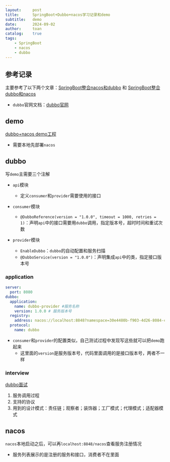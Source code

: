 ```yaml
---
layout:     post
title:      SpringBoot+Dubbo+nacos学习记录和demo
subtitle:   demo
date:       2024-09-02
author:     toan
catalog:	true
tags:
    - SpringBoot
    - nacos
    - dubbo
---
```




## 参考记录

主要参考了以下两个文章：[SpringBoot整合nacos和dubbo](https://blog.csdn.net/tian330726/article/details/140859257) 和 [SpringBoot整合dubbo和nacos](https://blog.csdn.net/qq_33479841/article/details/134379397)

* `dubbo`官网文档：[dubbo官网](https://cn.dubbo.apache.org/zh-cn/overview/home/)

## demo

[dubbo+nacos demo工程](https://github.com/toanwang/SpringComponent/tree/master/dubbo-demo)

* 需要本地先部署`nacos`

## dubbo

写`demo`主需要三个注解

* `api`模块
  * 定义`consumer`和`provider`需要使用的接口

* `consumer`模块
  * `@DubboReference(version = "1.0.0", timeout = 1000, retries = 1)`：声明`api`中的接口需要用`dubbo`调用，指定版本号，超时时间和重试次数
* `provider`模块
  * `EnableDubbo`：`dubbo`的自动配置和服务扫描
  * `@DubboService(version = "1.0.0")`：声明集成`api`中的类，指定接口版本号

### application

```yaml
server:
  port: 8080
dubbo:
  application:
    name: dubbo-provider #服务名称
    version: 1.0.0 # 服务版本号
  registry:
    address: nacos://localhost:8848?namespace=30e4480b-f903-4d26-8084-cedff611a340&username=nacos&password=nacos
  protocol:
    name: dubbo
```

* `consumer`和`provider`的配置类似，自己测试过程中发现写这些就可以把`demo`跑起来
  * 这里面的`version`是服务版本号，代码里面调用的是接口版本号，两者不一样

### interview

[dubbo面试](https://javabetter.cn/interview/dubbo-17.html#_3-%E8%83%BD%E8%AF%B4%E4%B8%8B-dubbo-%E7%9A%84%E6%80%BB%E4%BD%93%E7%9A%84%E8%B0%83%E7%94%A8%E8%BF%87%E7%A8%8B%E5%90%97)

1. 服务调用过程
2. 支持的协议
3. 用到的设计模式：责任链；观察者；装饰器；工厂模式；代理模式；适配器模式

## nacos

`nacos`本地启动之后，可以再`localhost:8848/nacos`查看服务注册情况

* 服务列表展示的是注册的服务和接口，消费者不在里面